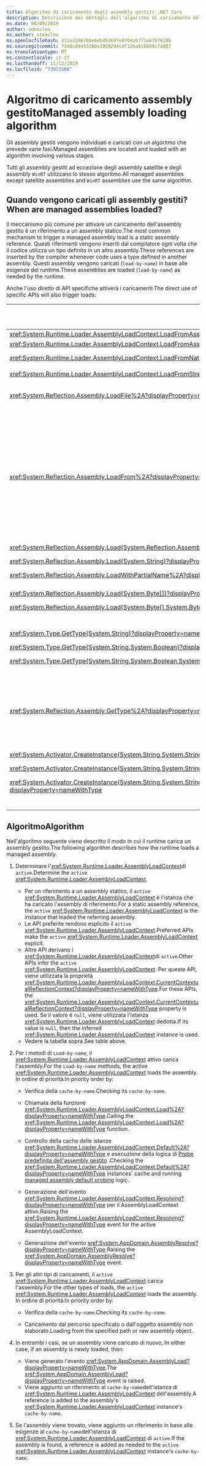 ```yaml
---
title: Algoritmo di caricamento degli assembly gestiti-.NET Core
description: Descrizione dei dettagli dell'algoritmo di caricamento dell'assembly gestito in .NET Core
ms.date: 08/09/2019
author: sdmaclea
ms.author: stmaclea
ms.openlocfilehash: 312a320676be6eb453697e0704ab771a6707618b
ms.sourcegitcommit: f348c84443380a1959294cdf12babcb804cfa987
ms.translationtype: MT
ms.contentlocale: it-IT
ms.lasthandoff: 11/12/2019
ms.locfileid: "73973506"
---
```

# <a name="managed-assembly-loading-algorithm"></a><span data-ttu-id="d0361-103">Algoritmo di caricamento assembly gestito</span><span class="sxs-lookup"><span data-stu-id="d0361-103">Managed assembly loading algorithm</span></span>

<span data-ttu-id="d0361-104">Gli assembly gestiti vengono individuati e caricati con un algoritmo che prevede varie fasi.</span><span class="sxs-lookup"><span data-stu-id="d0361-104">Managed assemblies are located and loaded with an algorithm involving various stages.</span></span>

<span data-ttu-id="d0361-105">Tutti gli assembly gestiti ad eccezione degli assembly satellite e degli assembly `WinRT` utilizzano lo stesso algoritmo.</span><span class="sxs-lookup"><span data-stu-id="d0361-105">All managed assemblies except satellite assemblies and `WinRT` assemblies use the same algorithm.</span></span>

## <a name="when-are-managed-assemblies-loaded"></a><span data-ttu-id="d0361-106">Quando vengono caricati gli assembly gestiti?</span><span class="sxs-lookup"><span data-stu-id="d0361-106">When are managed assemblies loaded?</span></span>

<span data-ttu-id="d0361-107">Il meccanismo più comune per attivare un caricamento dell'assembly gestito è un riferimento a un assembly statico.</span><span class="sxs-lookup"><span data-stu-id="d0361-107">The most common mechanism to trigger a managed assembly load is a static assembly reference.</span></span> <span data-ttu-id="d0361-108">Questi riferimenti vengono inseriti dal compilatore ogni volta che il codice utilizza un tipo definito in un altro assembly.</span><span class="sxs-lookup"><span data-stu-id="d0361-108">These references are inserted by the compiler whenever code uses a type defined in another assembly.</span></span> <span data-ttu-id="d0361-109">Questi assembly vengono caricati (`load-by-name`) in base alle esigenze del runtime.</span><span class="sxs-lookup"><span data-stu-id="d0361-109">These assemblies are loaded (`load-by-name`) as needed by the runtime.</span></span>

<span data-ttu-id="d0361-110">Anche l'uso diretto di API specifiche attiverà i caricamenti:</span><span class="sxs-lookup"><span data-stu-id="d0361-110">The direct use of specific APIs will also trigger loads:</span></span>

|<span data-ttu-id="d0361-111">API</span><span class="sxs-lookup"><span data-stu-id="d0361-111">API</span></span>  |<span data-ttu-id="d0361-112">Descrizione</span><span class="sxs-lookup"><span data-stu-id="d0361-112">Description</span></span>  |<span data-ttu-id="d0361-113">`Active` <xref:System.Runtime.Loader.AssemblyLoadContext></span><span class="sxs-lookup"><span data-stu-id="d0361-113">`Active` <xref:System.Runtime.Loader.AssemblyLoadContext></span></span> |
|---------|---------|---------|
|<xref:System.Runtime.Loader.AssemblyLoadContext.LoadFromAssemblyName%2A?displayProperty=nameWithType>|`Load-by-name`|<span data-ttu-id="d0361-114">Istanza [di](../../csharp/language-reference/keywords/this.md) .</span><span class="sxs-lookup"><span data-stu-id="d0361-114">The [this](../../csharp/language-reference/keywords/this.md) instance.</span></span>|
|<xref:System.Runtime.Loader.AssemblyLoadContext.LoadFromAssemblyPath%2A?displayProperty=nameWithType><p><xref:System.Runtime.Loader.AssemblyLoadContext.LoadFromNativeImagePath%2A?displayProperty=nameWithType>|<span data-ttu-id="d0361-115">Carica da percorso.</span><span class="sxs-lookup"><span data-stu-id="d0361-115">Load from path.</span></span>|<span data-ttu-id="d0361-116">Istanza [di](../../csharp/language-reference/keywords/this.md) .</span><span class="sxs-lookup"><span data-stu-id="d0361-116">The [this](../../csharp/language-reference/keywords/this.md) instance.</span></span>|
<xref:System.Runtime.Loader.AssemblyLoadContext.LoadFromStream%2A?displayProperty=nameWithType>|<span data-ttu-id="d0361-117">Caricamento da un oggetto.</span><span class="sxs-lookup"><span data-stu-id="d0361-117">Load from object.</span></span>|<span data-ttu-id="d0361-118">Istanza [di](../../csharp/language-reference/keywords/this.md) .</span><span class="sxs-lookup"><span data-stu-id="d0361-118">The [this](../../csharp/language-reference/keywords/this.md) instance.</span></span>|
|<xref:System.Reflection.Assembly.LoadFile%2A?displayProperty=nameWithType>|<span data-ttu-id="d0361-119">Carica da percorso in una nuova istanza di <xref:System.Runtime.Loader.AssemblyLoadContext></span><span class="sxs-lookup"><span data-stu-id="d0361-119">Load from path in a new <xref:System.Runtime.Loader.AssemblyLoadContext> instance</span></span>|<span data-ttu-id="d0361-120">Nuova istanza di <xref:System.Runtime.Loader.AssemblyLoadContext>.</span><span class="sxs-lookup"><span data-stu-id="d0361-120">The new <xref:System.Runtime.Loader.AssemblyLoadContext> instance.</span></span>|
<xref:System.Reflection.Assembly.LoadFrom%2A?displayProperty=nameWithType>|<span data-ttu-id="d0361-121">Carica da percorso nell'istanza di <xref:System.Runtime.Loader.AssemblyLoadContext.Default%2A?displayProperty=nameWithType>.</span><span class="sxs-lookup"><span data-stu-id="d0361-121">Load from path in the <xref:System.Runtime.Loader.AssemblyLoadContext.Default%2A?displayProperty=nameWithType> instance.</span></span><p><span data-ttu-id="d0361-122">Aggiunge un gestore di <xref:System.Runtime.Loader.AssemblyLoadContext.Resolving> al <xref:System.Runtime.Loader.AssemblyLoadContext.Default%2A?displayProperty=nameWithType>.</span><span class="sxs-lookup"><span data-stu-id="d0361-122">Adds a <xref:System.Runtime.Loader.AssemblyLoadContext.Resolving> handler to <xref:System.Runtime.Loader.AssemblyLoadContext.Default%2A?displayProperty=nameWithType>.</span></span> <span data-ttu-id="d0361-123">Il gestore caricherà le dipendenze dell'assembly dalla relativa directory.</span><span class="sxs-lookup"><span data-stu-id="d0361-123">The handler will load the assembly's dependencies from its directory.</span></span>|<span data-ttu-id="d0361-124">Istanza di <xref:System.Runtime.Loader.AssemblyLoadContext.Default%2A?displayProperty=nameWithType>.</span><span class="sxs-lookup"><span data-stu-id="d0361-124">The <xref:System.Runtime.Loader.AssemblyLoadContext.Default%2A?displayProperty=nameWithType> instance.</span></span>|
|<xref:System.Reflection.Assembly.Load(System.Reflection.AssemblyName)?displayProperty=nameWithType><p><xref:System.Reflection.Assembly.Load(System.String)?displayProperty=nameWithType><p><xref:System.Reflection.Assembly.LoadWithPartialName%2A?displayProperty=nameWithType>|<span data-ttu-id="d0361-125">`Load-by-name`</span><span class="sxs-lookup"><span data-stu-id="d0361-125">`Load-by-name`.</span></span>|<span data-ttu-id="d0361-126">Dedotto dal chiamante.</span><span class="sxs-lookup"><span data-stu-id="d0361-126">Inferred from caller.</span></span><p><span data-ttu-id="d0361-127">Preferisce <xref:System.Runtime.Loader.AssemblyLoadContext> metodi.</span><span class="sxs-lookup"><span data-stu-id="d0361-127">Prefer <xref:System.Runtime.Loader.AssemblyLoadContext> methods.</span></span>|
|<xref:System.Reflection.Assembly.Load(System.Byte[])?displayProperty=nameWithType><p><xref:System.Reflection.Assembly.Load(System.Byte[],System.Byte[])?displayProperty=nameWithType>|<span data-ttu-id="d0361-128">Caricamento da un oggetto in una nuova istanza di <xref:System.Runtime.Loader.AssemblyLoadContext>.</span><span class="sxs-lookup"><span data-stu-id="d0361-128">Load from object in a new <xref:System.Runtime.Loader.AssemblyLoadContext> instance.</span></span>|<span data-ttu-id="d0361-129">Nuova istanza di <xref:System.Runtime.Loader.AssemblyLoadContext>.</span><span class="sxs-lookup"><span data-stu-id="d0361-129">The new <xref:System.Runtime.Loader.AssemblyLoadContext> instance.</span></span>|
<xref:System.Type.GetType(System.String)?displayProperty=nameWithType><p><xref:System.Type.GetType(System.String,System.Boolean)?displayProperty=nameWithType><p><xref:System.Type.GetType(System.String,System.Boolean,System.Boolean)?displayProperty=nameWithType>|<span data-ttu-id="d0361-130">`Load-by-name`</span><span class="sxs-lookup"><span data-stu-id="d0361-130">`Load-by-name`.</span></span>|<span data-ttu-id="d0361-131">Dedotto dal chiamante.</span><span class="sxs-lookup"><span data-stu-id="d0361-131">Inferred from caller.</span></span><p><span data-ttu-id="d0361-132">Preferisce <xref:System.Type.GetType%2A?displayProperty=nameWithType> metodi con un argomento `assemblyResolver`.</span><span class="sxs-lookup"><span data-stu-id="d0361-132">Prefer <xref:System.Type.GetType%2A?displayProperty=nameWithType> methods with an `assemblyResolver` argument.</span></span>|
<xref:System.Reflection.Assembly.GetType%2A?displayProperty=nameWithType>|<span data-ttu-id="d0361-133">Se Type `name` descrive un tipo generico completo di assembly, attivare una `Load-by-name`.</span><span class="sxs-lookup"><span data-stu-id="d0361-133">If type `name` describes an assembly qualified generic type, trigger a `Load-by-name`.</span></span>|<span data-ttu-id="d0361-134">Dedotto dal chiamante.</span><span class="sxs-lookup"><span data-stu-id="d0361-134">Inferred from caller.</span></span><p><span data-ttu-id="d0361-135">Preferisce <xref:System.Type.GetType%2A?displayProperty=nameWithType> quando si usano nomi di tipo completi di assembly.</span><span class="sxs-lookup"><span data-stu-id="d0361-135">Prefer <xref:System.Type.GetType%2A?displayProperty=nameWithType> when using assembly qualified type names.</span></span>|
<xref:System.Activator.CreateInstance(System.String,System.String)?displayProperty=nameWithType><p><xref:System.Activator.CreateInstance(System.String,System.String,System.Object[])?displayProperty=nameWithType><p><xref:System.Activator.CreateInstance(System.String,System.String,System.Boolean,System.Reflection.BindingFlags,System.Reflection.Binder,System.Object[],System.Globalization.CultureInfo,System.Object[])?displayProperty=nameWithType>|<span data-ttu-id="d0361-136">`Load-by-name`</span><span class="sxs-lookup"><span data-stu-id="d0361-136">`Load-by-name`.</span></span>|<span data-ttu-id="d0361-137">Dedotto dal chiamante.</span><span class="sxs-lookup"><span data-stu-id="d0361-137">Inferred from caller.</span></span><p><span data-ttu-id="d0361-138">Preferisce <xref:System.Activator.CreateInstance%2A?displayProperty=nameWithType> metodi che accettano un argomento <xref:System.Type>.</span><span class="sxs-lookup"><span data-stu-id="d0361-138">Prefer <xref:System.Activator.CreateInstance%2A?displayProperty=nameWithType> methods taking a <xref:System.Type> argument.</span></span>|

## <a name="algorithm"></a><span data-ttu-id="d0361-139">Algoritmo</span><span class="sxs-lookup"><span data-stu-id="d0361-139">Algorithm</span></span>

<span data-ttu-id="d0361-140">Nell'algoritmo seguente viene descritto il modo in cui il runtime carica un assembly gestito.</span><span class="sxs-lookup"><span data-stu-id="d0361-140">The following algorithm describes how the runtime loads a managed assembly.</span></span>

1. <span data-ttu-id="d0361-141">Determinare l'<xref:System.Runtime.Loader.AssemblyLoadContext>di `active`.</span><span class="sxs-lookup"><span data-stu-id="d0361-141">Determine the `active` <xref:System.Runtime.Loader.AssemblyLoadContext>.</span></span>

    - <span data-ttu-id="d0361-142">Per un riferimento a un assembly statico, il `active` <xref:System.Runtime.Loader.AssemblyLoadContext> è l'istanza che ha caricato l'assembly di riferimento.</span><span class="sxs-lookup"><span data-stu-id="d0361-142">For a static assembly reference, the `active` <xref:System.Runtime.Loader.AssemblyLoadContext> is the instance that loaded the referring assembly.</span></span>
    - <span data-ttu-id="d0361-143">Le API preferite rendono esplicito il `active` <xref:System.Runtime.Loader.AssemblyLoadContext>.</span><span class="sxs-lookup"><span data-stu-id="d0361-143">Preferred APIs make the `active` <xref:System.Runtime.Loader.AssemblyLoadContext> explicit.</span></span>
    - <span data-ttu-id="d0361-144">Altre API derivano i <xref:System.Runtime.Loader.AssemblyLoadContext>di `active`.</span><span class="sxs-lookup"><span data-stu-id="d0361-144">Other APIs infer the `active` <xref:System.Runtime.Loader.AssemblyLoadContext>.</span></span> <span data-ttu-id="d0361-145">Per queste API, viene utilizzata la proprietà <xref:System.Runtime.Loader.AssemblyLoadContext.CurrentContextualReflectionContext?displayProperty=nameWithType>.</span><span class="sxs-lookup"><span data-stu-id="d0361-145">For these APIs, the <xref:System.Runtime.Loader.AssemblyLoadContext.CurrentContextualReflectionContext?displayProperty=nameWithType> property is used.</span></span> <span data-ttu-id="d0361-146">Se il valore è `null`, viene utilizzata l'istanza <xref:System.Runtime.Loader.AssemblyLoadContext> dedotta.</span><span class="sxs-lookup"><span data-stu-id="d0361-146">If its value is `null`, then the inferred <xref:System.Runtime.Loader.AssemblyLoadContext> instance is used.</span></span>
    - <span data-ttu-id="d0361-147">Vedere la tabella sopra.</span><span class="sxs-lookup"><span data-stu-id="d0361-147">See table above.</span></span>

2. <span data-ttu-id="d0361-148">Per i metodi di `Load-by-name`, il <xref:System.Runtime.Loader.AssemblyLoadContext> attivo carica l'assembly.</span><span class="sxs-lookup"><span data-stu-id="d0361-148">For the `Load-by-name` methods, the active <xref:System.Runtime.Loader.AssemblyLoadContext> loads the assembly.</span></span> <span data-ttu-id="d0361-149">In ordine di priorità:</span><span class="sxs-lookup"><span data-stu-id="d0361-149">In priority order by:</span></span>
    - <span data-ttu-id="d0361-150">Verifica della `cache-by-name`.</span><span class="sxs-lookup"><span data-stu-id="d0361-150">Checking its `cache-by-name`.</span></span>

    - <span data-ttu-id="d0361-151">Chiamata della funzione <xref:System.Runtime.Loader.AssemblyLoadContext.Load%2A?displayProperty=nameWithType>.</span><span class="sxs-lookup"><span data-stu-id="d0361-151">Calling the <xref:System.Runtime.Loader.AssemblyLoadContext.Load%2A?displayProperty=nameWithType> function.</span></span>

    - <span data-ttu-id="d0361-152">Controllo della cache delle istanze <xref:System.Runtime.Loader.AssemblyLoadContext.Default%2A?displayProperty=nameWithType> e esecuzione della logica di [Probe predefinita dell'assembly gestito](default-probing.md#managed-assembly-default-probing) .</span><span class="sxs-lookup"><span data-stu-id="d0361-152">Checking the <xref:System.Runtime.Loader.AssemblyLoadContext.Default%2A?displayProperty=nameWithType> instances' cache and running [managed assembly default probing](default-probing.md#managed-assembly-default-probing) logic.</span></span>

    - <span data-ttu-id="d0361-153">Generazione dell'evento <xref:System.Runtime.Loader.AssemblyLoadContext.Resolving?displayProperty=nameWithType> per il AssemblyLoadContext attivo.</span><span class="sxs-lookup"><span data-stu-id="d0361-153">Raising the <xref:System.Runtime.Loader.AssemblyLoadContext.Resolving?displayProperty=nameWithType> event for the active AssemblyLoadContext.</span></span>

    - <span data-ttu-id="d0361-154">Generazione dell'evento <xref:System.AppDomain.AssemblyResolve?displayProperty=nameWithType>.</span><span class="sxs-lookup"><span data-stu-id="d0361-154">Raising the <xref:System.AppDomain.AssemblyResolve?displayProperty=nameWithType> event.</span></span>

3. <span data-ttu-id="d0361-155">Per gli altri tipi di caricamenti, il `active` <xref:System.Runtime.Loader.AssemblyLoadContext> carica l'assembly.</span><span class="sxs-lookup"><span data-stu-id="d0361-155">For the other types of loads, the `active` <xref:System.Runtime.Loader.AssemblyLoadContext> loads the assembly.</span></span> <span data-ttu-id="d0361-156">In ordine di priorità:</span><span class="sxs-lookup"><span data-stu-id="d0361-156">In priority order by:</span></span>
    - <span data-ttu-id="d0361-157">Verifica della `cache-by-name`.</span><span class="sxs-lookup"><span data-stu-id="d0361-157">Checking its `cache-by-name`.</span></span>

    - <span data-ttu-id="d0361-158">Caricamento dal percorso specificato o dall'oggetto assembly non elaborato.</span><span class="sxs-lookup"><span data-stu-id="d0361-158">Loading from the specified path or raw assembly object.</span></span>

4. <span data-ttu-id="d0361-159">In entrambi i casi, se un assembly viene caricato di nuovo,:</span><span class="sxs-lookup"><span data-stu-id="d0361-159">In either case, if an assembly is newly loaded, then:</span></span>
   - <span data-ttu-id="d0361-160">Viene generato l'evento <xref:System.AppDomain.AssemblyLoad?displayProperty=nameWithType>.</span><span class="sxs-lookup"><span data-stu-id="d0361-160">The <xref:System.AppDomain.AssemblyLoad?displayProperty=nameWithType> event is raised.</span></span>
   - <span data-ttu-id="d0361-161">Viene aggiunto un riferimento al `cache-by-name`dell'istanza di <xref:System.Runtime.Loader.AssemblyLoadContext> dell'assembly.</span><span class="sxs-lookup"><span data-stu-id="d0361-161">A reference is added to the assembly's <xref:System.Runtime.Loader.AssemblyLoadContext> instance's `cache-by-name`.</span></span>

5. <span data-ttu-id="d0361-162">Se l'assembly viene trovato, viene aggiunto un riferimento in base alle esigenze al `cache-by-name`dell'istanza di <xref:System.Runtime.Loader.AssemblyLoadContext> di `active`.</span><span class="sxs-lookup"><span data-stu-id="d0361-162">If the assembly is found, a reference is added as needed to the `active` <xref:System.Runtime.Loader.AssemblyLoadContext> instance's `cache-by-name`.</span></span>
